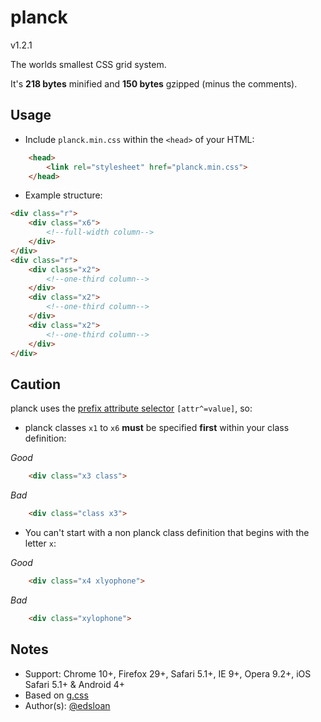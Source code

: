 # planck

v1.2.1

The worlds smallest CSS grid system.

It's **218 bytes** minified and **150 bytes** gzipped (minus the comments).

## Usage

- Include `planck.min.css` within the `<head>` of your HTML:
	
```html
	<head>
		<link rel="stylesheet" href="planck.min.css">
	</head>
```

- Example structure:

```html
<div class="r">
	<div class="x6">
		<!--full-width column-->
	</div>
</div>
<div class="r">
	<div class="x2">
		<!--one-third column-->
	</div>
	<div class="x2">
		<!--one-third column-->
	</div>
	<div class="x2">
		<!--one-third column-->
	</div>
</div>
```

## Caution

planck uses the [prefix attribute selector](https://developer.mozilla.org/en-US/docs/Web/CSS/Attribute_selectors) `[attr^=value]`, so:

- planck classes `x1` to `x6` **must** be specified **first** within your class definition:

*Good*
```html
	<div class="x3 class">
```
*Bad*
```html
	<div class="class x3">
```

- You can't start with a non planck class definition that begins with the letter `x`:

*Good*
```html
	<div class="x4 xlyophone">
```
*Bad*
```html
	<div class="xylophone">
```

## Notes

- Support: Chrome 10+, Firefox 29+, Safari 5.1+, IE 9+, Opera 9.2+, iOS Safari 5.1+ & Android 4+
- Based on [g.css](https://github.com/edsloan/g.css)
- Author(s): [@edsloan](https://twitter.com/edsloandev)